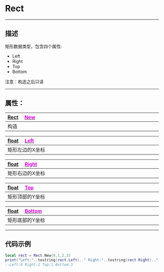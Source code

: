 # Rect
------------------------------------------------------------------------------------------
## 描述

矩形数据类型，包含四个属性:
- Left
- Right
- Top
- Bottom

注意：构造之后只读

------------------------------------------------------------------------------------------
## 属性：

|<div style="width:700px">[Rect](/Api/DataType/Rect.md) &emsp;[<font color="dd00dd">New</font>]()</div>|
|:---|
|构造|

|<div style="width:700px">[float](/Api/DataType/Number.md) &emsp;[<font color="dd00dd">Left</font>]()</div>|
|:---|
|矩形左边的X坐标|

|<div style="width:700px">[float](/Api/DataType/Number.md) &emsp;[<font color="dd00dd">Right</font>]()</div>|
|:---|
|矩形右边的X坐标|

|<div style="width:700px">[float](/Api/DataType/Number.md) &emsp;[<font color="dd00dd">Top</font>]()</div>|
|:---|
|矩形顶部的Y坐标|

|<div style="width:700px">[float](/Api/DataType/Number.md) &emsp;[<font color="dd00dd">Bottom</font>]()</div>|
|:---|
|矩形底部的Y坐标|

------------------------------------------------------------------------------------------
## 代码示例

```lua
local rect = Rect.New(0,1,2,3)
print("Left:"..tostring(rect.Left).." Right:"..tostring(rect.Right).." Top:"..tostring(rect.Top).." Bottom:"..tostring(rect.Bottom))
--Left:0 Right:2 Top:1 Bottom:3
```